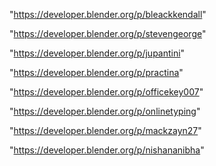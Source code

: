 "https://developer.blender.org/p/bleackkendall"

"https://developer.blender.org/p/stevengeorge"

"https://developer.blender.org/p/jupantini"

"https://developer.blender.org/p/practina"

"https://developer.blender.org/p/officekey007"

"https://developer.blender.org/p/onlinetyping"

"https://developer.blender.org/p/mackzayn27"

"https://developer.blender.org/p/nishananibha"

 

